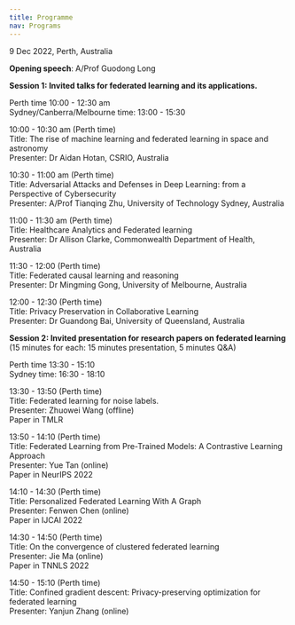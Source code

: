 ```yaml
---
title: Programme
nav: Programs
---
```


9 Dec 2022, Perth, Australia

**Opening speech**: A/Prof Guodong Long

**Session 1: Invited talks for federated learning and its applications.**

Perth time 10:00 - 12:30 am\
Sydney/Canberra/Melbourne time: 13:00 - 15:30

10:00 - 10:30 am (Perth time)\
Title: The rise of machine learning and federated learning in space and astronomy\
Presenter: Dr Aidan Hotan, CSRIO, Australia

10:30 - 11:00 am (Perth time)\
Title: Adversarial Attacks and Defenses in Deep Learning: from a Perspective of Cybersecurity\
Presenter: A/Prof Tianqing Zhu, University of Technology Sydney, Australia

11:00 - 11:30 am (Perth time)\
Title: Healthcare Analytics and Federated learning\
Presenter: Dr Allison Clarke, Commonwealth Department of Health, Australia

11:30 - 12:00  (Perth time)\
Title: Federated causal learning and reasoning\
Presenter: Dr Mingming Gong, University of Melbourne, Australia

12:00 - 12:30  (Perth time)\
Title: Privacy Preservation in Collaborative Learning\
Presenter: Dr Guandong Bai, University of Queensland, Australia


**Session 2: Invited presentation for research papers on federated learning** (15 minutes for each: 15 minutes presentation, 5 minutes Q&A)

Perth time 13:30 - 15:10\
Sydney time: 16:30 - 18:10


13:30 - 13:50 (Perth  time)\
Title: Federated learning for noise labels.\
Presenter: Zhuowei Wang (offline)\
Paper in TMLR

13:50 - 14:10 (Perth  time)\
Title: Federated Learning from Pre-Trained Models: A Contrastive Learning Approach\
Presenter: Yue Tan (online)\
Paper in NeurIPS 2022

14:10 - 14:30 (Perth  time)\
Title: Personalized Federated Learning With A Graph\
Presenter: Fenwen Chen (online)\
Paper in IJCAI 2022

14:30 - 14:50 (Perth  time)\
Title: On the convergence of clustered federated learning\
Presenter: Jie Ma (online)\
Paper in TNNLS 2022

14:50 - 15:10 (Perth  time)\
Title: Confined gradient descent: Privacy-preserving optimization for federated learning\
Presenter: Yanjun Zhang (online)


<!--### To be decided soon 

To create your own materials using `workshop-template-b`, please create a free [GitHub account](https://github.com/join) if you do not have one already.
Basic familiarity with the GitHub web interface will be helpful.

For a quick introduction check out GitHub's [Hello World guide](https://guides.github.com/activities/hello-world/), or the extensive [GitHub Learning Lab](https://lab.github.com/).

It is possible to create a website with this template using only GitHub's web interface--in fact, it works great!
However, for more advanced uses you will want Git, Ruby, and Jekyll installed on your computer to do local development.

{% capture text %}
1. Have a [GitHub](https://github.com) account.
2. Optional: have [Git](https://git-scm.com/), [Jekyll](https://jekyllrb.com/), and a nice [text editor](https://code.visualstudio.com/) installed.
{% endcapture %}
{% include card.html text=text header="Setup Overview" %}

-------------

## Local Jekyll Setup [very optional]

### Install Git

[Git](https://git-scm.com/) is a [free](https://www.gnu.org/philosophy/free-sw.en.html), [distributed](https://en.wikipedia.org/wiki/Distributed_version_control) version control system. [GitHub](https://github.com/) is a Git repository hosting service, a place to store and sync your work in the cloud--your Jekyll and GitHub Pages projects will be under Git version control, so you need the software on your machine. 

- Windows: install [Git for Windows](https://git-for-windows.github.io/) using the default options. This will give you Git, Git Bash, and Git GUI. Git Bash is a great terminal that lets you use UNIX style commands on Windows.
- Mac: check if Git is already installed by opening terminal and typing `git --version`. If you do not have it, download the official [Mac installer](https://git-scm.com/downloads).
- Linux: check if Git is already installed by opening terminal and typing `git --version`. If you do not have it, install from your distribution's software center or package manager (for Ubuntu `sudo apt install git`).

If you are interested in using a visual GUI application integrated with GitHub, Windows and Mac users should also install [GitHub Desktop](https://desktop.github.com/) using the default options.
You can install GitHub Desktop in addition to other versions of Git.

There are other [GUI apps available](https://git-scm.com/downloads/guis) for managing and visualizing Git repositories, including Linux options.

### Install Ruby

[Ruby](https://www.ruby-lang.org/en/){:target="_blank" rel="noopener"} is a open source programming language popular with web applications.
**_You do not need to know anything about Ruby_**, but you do need it to run Jekyll on your system!

Jekyll requires a Ruby version 2.4.0 or greater.
Below are quick start steps, but you may want to refer to Jekyll's official [installation guides](https://jekyllrb.com/docs/installation/) for tips.

- **Windows:** Use [RubyInstaller for Windows](https://rubyinstaller.org/){:target="_blank" rel="noopener"}.
    - First, [download](https://rubyinstaller.org/downloads/) the suggested stable version "WITH DEVKIT" (as of this writing, Ruby+Devkit 2.7.X (x64)) and double click to install. Use the install defaults, but make sure "Add Ruby executables to your PATH" is checked. On the final step, ensure the box to start the MSYS2 DevKit is checked.
    - Second, the installer will open a terminal window with options to install MSYS2 DevKit components. Choose option 3, "MSYS2 and MINGW development toolchain", or simply press ENTER to install all the necessary dependencies. The installer will proceed through a bunch of steps outputting a bunch of text in the terminal window. *Eventually*, this will conclude and you should see a message with the word `success` in it. If the window doesn't close, press `Enter` again or manually close it. (The installer can be restarted by typing `ridk install` into a command prompt).
- **Mac:** OS X has a version of Ruby installed by default. Check the version with `ruby -v`. If it is > 2.4.0 you can use the system Ruby. However, a newer version can be installed using [Homebrew](https://brew.sh/), `brew install ruby`, or a manager such as [rbenv](https://github.com/rbenv/rbenv) or [RVM](http://rvm.io/). Check the official Jekyll [Mac install docs](https://jekyllrb.com/docs/installation/#macOS) for tips.
- **Linux:** Even though the version will not be the most up-to-date, the simplest method is to use your distro's repositories. For example on Ubuntu, `sudo apt install ruby-full`. Make sure the repository version is > 2.4.0. You will also need the build tools Make and GCC, on Ubuntu get them with `sudo apt install build-essential`. For a more up-to-date version, use a manager such as  [rbenv](https://github.com/rbenv/rbenv) or [RVM](http://rvm.io/).

### Install Jekyll

Jekyll is a Gem, a software package installed via Ruby's management system called RubyGems (similar to Python's Pip). 
Open a terminal and type:
`gem install jekyll bundler`

This will take a minute as Gem installs all the dependencies and builds extensions. 

### Install Text Editor

When working with code you should have a good text editor.
Windows notepad does not handle UTF-8 encoding or UNIX line endings that are standard for cross platform applications. 
For basic editing, Windows [Notepad++](https://notepad-plus-plus.org/), Mac TextEdit, or Linux Gedit are sufficient.
However, a more complete code editor will be helpful for managing Jekyll projects.

Open-source cross platform suggestions:

- [Visual Studio Code](https://code.visualstudio.com/)
- [Atom](https://atom.io/)

Tip: you can click `.` on any GitHub repository to [open the web editor](https://docs.github.com/en/codespaces/the-githubdev-web-based-editor) (which is a light version of VS Code)!
-->
